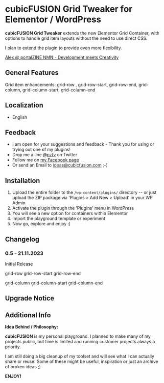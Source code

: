 # cubicFUSION Grid Tweaker for Elementor / WordPress

**cubicFUSION Grid Tweaker** extends the new Elementor Grid Container, with options to handle grid item layouts without the need to use direct CSS.

I plan to extend the plugin to provide even more flexibility.

[Alex @ portalZINE NMN - Development meets Creativity][1]

## General Features

Grid item enhancements:
grid-row , grid-row-start, grid-row-end, grid-column, grid-column-start, grid-column-end

## Localization

- English

## Feedback

- I am open for your suggestions and feedback - Thank you for using or trying out one of my plugins!
- Drop me a line [@pztv][2] on Twitter
- Follow me on [my Facebook page][3]
- Or send an Email to [ideas@cubicfusion.com][4] ;-)

## Installation

1. Upload the entire folder to the `/wp-content/plugins/` directory -- or just upload the ZIP package via 'Plugins \> Add New \> Upload' in your WP Admin
2. Activate the plugin through the 'Plugins' menu in WordPress
3. You will see a new option for containers within Elementor
4. Import the playground template or experiment
5. Now go, explore and enjoy :)

## Changelog

### 0.5 - 21.11.2023

Initial Release

grid-row
grid-row-start
grid-row-end

grid-column
grid-column-start
grid-column-end

## Upgrade Notice

## Additional Info

**Idea Behind / Philosophy:**

**cubicFUSION** is my personal playground. I planned to make many of my projects public, but time is limited and running customer projects always a priority.

I am still doing a big cleanup of my toolset and will see what I can actually share or reuse. Some of these might be useful, inspiration or just an archive of broken ideas ;)

**ENJOY!**

[1]: https://portalzine.de/
[2]: http://twitter.com/pztv
[3]: http://www.facebook.com/portalzine
[4]: mailto:ideas@cubicfusion.com
